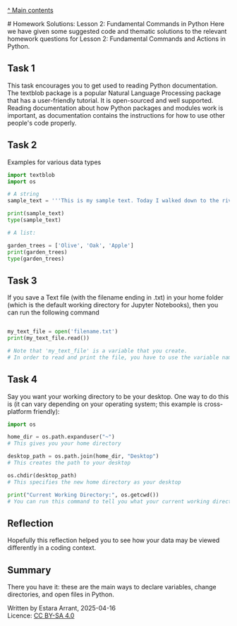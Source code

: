 <link rel="stylesheet" href="../../cookbook.css">
<p class="previous-next-lesson"><a href="toc.html">^ Main contents</a></p>
# Homework Solutions: Lesson 2: Fundamental Commands in Python
Here we have given some suggested code and thematic solutions to the relevant homework questions for Lesson 2: Fundamental Commands and Actions in Python.

## Task 1
This task encourages you to get used to reading Python documentation. The textblob package is a popular Natural Language Processing package that has a user-friendly tutorial. It is open-sourced and well supported. Reading documentation about how Python packages and modules work is important, as documentation contains the instructions for how to use other people's code properly.

## Task 2
Examples for various data types

```python
import textblob
import os

# A string
sample_text = '''This is my sample text. Today I walked down to the river and watched the swans and boats go by. As I sat by the river, I saw...'''

print(sample_text)
type(sample_text)

# A list:

garden_trees = ['Olive', 'Oak', 'Apple']
print(garden_trees)
type(garden_trees)

```
## Task 3
If you save a Text file (with the filename ending in .txt) in your home folder (which is the default working directory for Jupyter Notebooks), then you can run the following command

```python

my_text_file = open('filename.txt')
print(my_text_file.read())

# Note that 'my_text_file' is a variable that you create.
# In order to read and print the file, you have to use the variable name, not the file name, in the print command.

```

## Task 4
Say you want your working directory to be your desktop. One way to do this is (it can vary depending on your operating system; this example is cross-platform friendly):

```python
import os

home_dir = os.path.expanduser("~")
# This gives you your home directory

desktop_path = os.path.join(home_dir, "Desktop")
# This creates the path to your desktop

os.chdir(desktop_path)
# This specifies the new home directory as your desktop

print("Current Working Directory:", os.getcwd())
# You can run this command to tell you what your current working directory is now.
```
## Reflection
Hopefully this reflection helped you to see how your data may be viewed differently in a coding context.

## Summary
There you have it: these are the main ways to declare variables, change directories, and open files in Python.

<p class="credits">Written by Estara Arrant, 2025-04-16<br />Licence: <a href="https://creativecommons.org/licenses/by-sa/4.0/">CC BY-SA 4.0</a></p>

